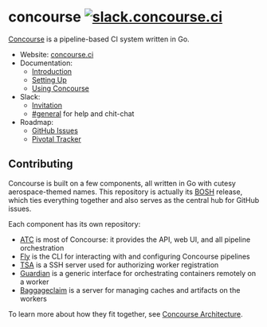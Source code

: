 # concourse [![slack.concourse.ci](http://slack.concourse.ci/badge.svg)](http://slack.concourse.ci)

[Concourse](https://concourse.ci) is a pipeline-based CI system written in Go.

* Website: [concourse.ci](https://concourse.ci)
* Documentation:
  * [Introduction](https://concourse.ci/introduction.html)
  * [Setting Up](https://concourse.ci/setting-up.html)
  * [Using Concourse](https://concourse.ci/using-concourse.html)
* Slack:
  * [Invitation](http://slack.concourse.ci)
  * [#general](https://concourseci.slack.com) for help and chit-chat
* Roadmap:
  * [GitHub Issues](https://github.com/concourse/concourse/issues)
  * [Pivotal Tracker](https://www.pivotaltracker.com/n/projects/1059262)

## Contributing

Concourse is built on a few components, all written in Go with cutesy
aerospace-themed names. This repository is actually its [BOSH](https://bosh.io)
release, which ties everything together and also serves as the central hub for
GitHub issues.

Each component has its own repository:

* [ATC](https://github.com/concourse/atc) is most of Concourse: it provides
  the API, web UI, and all pipeline orchestration
* [Fly](https://github.com/concourse/fly) is the CLI for interacting with and
  configuring Concourse pipelines
* [TSA](https://github.com/concourse/tsa) is a SSH server used for authorizing
  worker registration
* [Guardian](https://github.com/cloudfoundry-incubator/guardian) is a generic
  interface for orchestrating containers remotely on a worker
* [Baggageclaim](https://github.com/concourse/baggageclaim) is a server for
  managing caches and artifacts on the workers

To learn more about how they fit together, see [Concourse
Architecture](https://concourse.ci/architecture.html).
